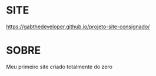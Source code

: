 # SITE
https://gabthedeveloper.github.io/projeto-site-consignado/

# SOBRE
Meu primeiro site criado totalmente do zero

